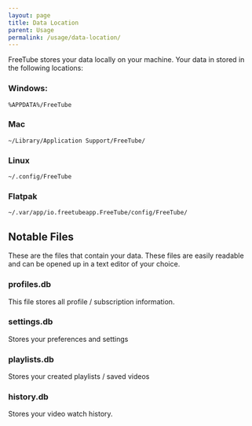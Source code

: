 ```yaml
---
layout: page
title: Data Location
parent: Usage
permalink: /usage/data-location/
---
```


FreeTube stores your data locally on your machine. Your data in stored in the following locations:

### Windows:

`%APPDATA%/FreeTube`

### Mac

`~/Library/Application Support/FreeTube/`

### Linux

`~/.config/FreeTube`

### Flatpak

`~/.var/app/io.freetubeapp.FreeTube/config/FreeTube/`

## Notable Files

These are the files that contain your data. These files are easily readable and can be opened up in a text editor of your choice.

### profiles.db

This file stores all profile / subscription information.

### settings.db

Stores your preferences and settings

### playlists.db

Stores your created playlists / saved videos

### history.db

Stores your video watch history.
